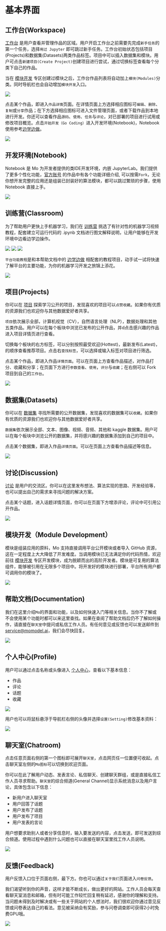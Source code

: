 # 基本界面

## 工作台(Workspace)

[工作台](http://www.momodel.cn:8899/workspace?tab=app) 是用户查看并管理作品的区域。用户开启工作台之前需要先完成`新手任务`的第一个任务，选择`用过 Jupyter` 即可跳过新手任务。工作台初始状态包括项目(Projects)和数据集(Datasets)两类作品标签。项目中可以插入数据集和模块。用户可点击`新建项目(Create Project)`创建项目进行尝试，通过切换标签查看每个分类下自己的作品。

当在 [模块开发](http://www.momodel.cn:8899/modules) 专区创建过模块之后，工作台作品列表将自动加上`模块(Modules)`分类。同时导航栏也会自动增加`模块开发`入口。

![](https://imgbed.momodel.cn/jiemain1.png)

点击某个作品，即进入`作品详情`页面。在详情页面上方选择相应图标可`编辑`、`删除`、`复制`或`分享`作品；在下方选择相应图标可进入文件管理页面，或者下载作品到本地进行开发。你还可以查看作品`源码`、`使用`、`任务`与`评论`，对已部署的项目进行试用或修改项目概览。点击`开始开发（Go Coding）`进入开发环境(Notebook)，Notebook 使用参考[边学边做](http://www.momodel.cn:8899/docs/#/zh-cn/%E8%BE%B9%E5%AD%A6%E8%BE%B9%E5%81%9A)。

![](https://imgbed.momodel.cn/jianjie2.png)

## 开发环境(Notebook)

Notebook 是 Mo 为开发者提供的类IDE开发环境，内嵌 JupyterLab。我们提供了更多个性化功能，[官方账号](http://www.momodel.cn:8899/profile/mengx) 的作品中有各个功能详细介绍, 可以按需`Fork`，无论你想开发完整的应用还是组装已封装好的算法模块，都可以跳过繁琐的步骤，使用 Notebook 直接上手。 

![](https://imgbed.momodel.cn/jianjie3.png)

<!--
![Notebook](http://imgbed.momodel.cn/5cc1a281e3067ceb154f0e31.jpg)
 -->

## 训练营(Classroom)

为了帮助用户更快上手机器学习，我们在 [训练营](http://www.momodel.cn:8899/classroom) 挑选了有针对性的机器学习视频教程，配套建立可运行代码的 .ipynb 文档进行图文解释说明，让用户能够在开发环境中边看边学边操作。

![](https://imgbed.momodel.cn/jianjie4.png)
![](https://imgbed.momodel.cn/jiejain5.png)
![](https://imgbed.momodel.cn/jianjie6.png)

`平台功能教程`是和本帮助文档中的 [边学边做](http://www.momodel.cn:8899/docs/#/zh-cn/%E8%BE%B9%E5%AD%A6%E8%BE%B9%E5%81%9A) 相配套的教程项目，动手试一试将快速了解平台的主要功能，为你的机器学习开发之旅锦上添花。

![](https://imgbed.momodel.cn/jiejian7.png)

<!--## 应用中心(App Center)-->

<!--[应用中心](http://www.momodel.cn:8899/appcenter) 是所有已部署的公开应用的展示区。你可以在这里寻找有趣的项目试用并评分，也可以部署自己的应用到这里，让其他用户进行体验以及评论。-->

<!--![应用中心](http://imgbed.momodel.cn/5cc1a280e3067ceb154f0e2e.jpg)-->

## 项目(Projects)

你可以在 [项目](http://www.momodel.cn:8899/explore?&type=hot&classification=all) 探索学习公开的项目<!--、模块算法和数据集-->，发现喜欢的项目可以`点赞收藏`。如果你有优质的资源我们也欢迎你与其他数据爱好者共享。

`项目`依次展示全部，计算机视觉（CV），自然语言处理（NLP），数据处理和其他五类作品。用户可以在每个板块中浏览已发布的公开作品，并d点击感兴趣的作品进入项目详情页进行查看。

切换每个板块的右方标签，可以分别按照最受欢迎(Hottest)，最新发布(Latest)，的顺序查看推荐项目。点击右`查找标签`，可以选择或输入标签对项目进行筛选。

点击某个作品，即进入作品`详情页面`。可以在页面上方查看作品描述，对作品打分、收藏和分享；在页面下方进行`参数查看`、`使用`，`评分`与`收藏`；在右侧可以 Fork 项目到自己的`工作台`。

![](https://imgbed.momodel.cn/xiangmushouye.png)

## 数据集(Datasets)

你可以在 [数据集](https://s.momodel.cn/dataset) 寻找所需要的公开数据集<!--、模块算法和数据集-->，发现喜欢的数据集可以`收藏`。如果你有优质的资源我们也欢迎你与其他数据爱好者共享。

`数据集`依次展示全部、文本、图像、视频、音频、其他和 kaggle 数据集。用户可以在每个板块中浏览公开的数据集，并将感兴趣的数据集添加到自己的项目中。

点击某个数据集，即进入作品`详情页面`。可以在页面上方查看作品描述等信息。

![](https://imgbed.momodel.cn/shujujishouye.png)

## 讨论(Discussion)

[讨论](http://www.momodel.cn:8899/discussion) 是用户的交流区。你可以在这里发布想法、算法实现的思路、开发经验等，也可以提出自己的需求来寻找问题的解决方案。

点击某个话题，进入话题详情页面，你可以在页面下方增添评论，评论中可引用公开作品。

![](https://imgbed.momodel.cn/taolunshouye.png)

## 模块开发（Module Development）

模块是组装应用的原料，Mo 支持直接调用平台公开模块或者导入 GitHub 资源，这在一定程度上大大降低了开发难度。当调用模块已无法满足你的代码热情，欢迎前往 [模块开发](http://www.momodel.cn:8899/modules) 专区开发模块，成为脱颖而出的高阶开发者。模块是可复用的算法组件，能够被引用在无限多个项目中。将开发好的模块进行部署，平台所有用户都可调用你的模块了。

![](https://imgbed.momodel.cn/mokuaikaifa.png)

## 帮助文档(Documentation)

我们在这里介绍`Mo`的界面和功能，以及如何快速入门等相关信息。当你不了解或不会使用某个功能时都可以来这里查找。如果在查阅了帮助文档后仍不了解如何操作，请直接在`聊天室`中提问或私信工作人员。有任何意见或反馈也可以发送邮件到[service@momodel.ai](mailto:service@momodel.ai)，我们会尽快回复。

![](https://imgbed.momodel.cn/bangzhuwendang.png)

## 个人中心(Profile)

用户可以通过点击名称或头像进入 [个人中心](http://www.momodel.cn:8899/profile/momodel)，查看以下基本信息：

* 作品
* 评论
* 话题
* 收藏

![](https://imgbed.momodel.cn/ferenzhongxin.png)

用户也可以将鼠标悬浮于导航栏右侧的头像并选择`设置(Setting)`修改基本资料：

![](https://imgbed.momodel.cn/wodeshezhi.png)

## 聊天室(Chatroom)

点击任意页面右侧的第一个图标即可展开`聊天室`，点击网页任一位置便可收起。点击聊天室左侧的`Mo图标`可以切换到欢迎页面。

你可以在此了解用户动态、发表言论、私信聊天、创建聊天群组，或是直接私信工作人员寻求帮助。`聊天室`的综合频道(General Channel)显示系统消息以及用户言论，具体包含以下信息：

* 新用户进入聊天室
* 用户回答了话题
* 用户发布了话题
* 用户发布了项目
* 用户发表的言论

用户想要求助别人或者分享信息时，输入要发送的内容，点击发送，即可发送到综合频道。使用过程中遇到什么问题也可以直接在聊天室里找工作人员说明。

![](https://imgbed.momodel.cn/liaotianshi.png)

## 反馈(Feedback)

用户反馈入口位于页面右侧，最下方。你也可以通过`关于我们`页面进入`问卷反馈`。

我们渴望听到你的声音，这样才能不断成长，做出更好的网站。工作人员会每天查看聊天室消息和邮箱，但有时可能工作较忙回复稍有延迟，感谢你的理解和支持。当问题未得到及时解决或有一些关于网站的个人想法时，我们很欢迎你通过意见反馈或问卷表达自己的看法。意见被采纳会有奖励，参与问卷调查即可获得2小时免费GPU哦。

![](https://imgbed.momodel.cn/yijianfankui.png)
